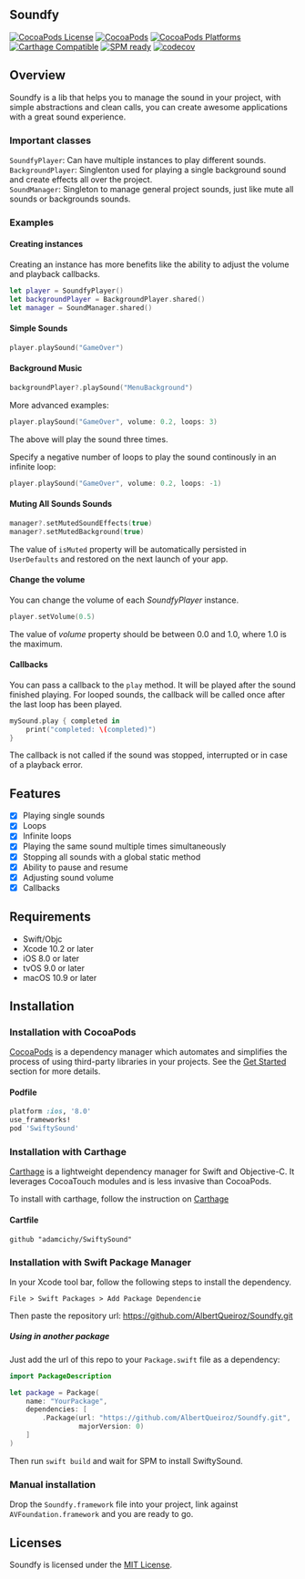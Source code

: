 ## Soundfy

[![CocoaPods License](https://img.shields.io/cocoapods/l/SwiftySound.svg)](https://raw.githubusercontent.com/adamcichy/SwiftySound/master/LICENSE)
[![CocoaPods](https://img.shields.io/cocoapods/v/SwiftySound.svg)](https://cocoapods.org/pods/SwiftySound)
[![CocoaPods Platforms](https://img.shields.io/cocoapods/p/SwiftySound.svg)](https://cocoapods.org/pods/SwiftySound)
[![Carthage Compatible](https://img.shields.io/badge/Carthage-compatible-brightgreen.svg)](https://github.com/Carthage/Carthage)
[![SPM ready](https://img.shields.io/badge/SPM-ready-orange.svg)](https://swift.org/package-manager/)
[![codecov](https://codecov.io/gh/adamcichy/SwiftySound/branch/master/graph/badge.svg)](https://codecov.io/gh/adamcichy/SwiftySound)

## Overview
Soundfy is a lib that helps you to manage the sound in your project, with simple abstractions and clean calls, you can create awesome applications with a great sound experience.

### Important classes
`SoundfyPlayer`: Can have multiple instances to play different sounds.\
`BackgroundPlayer`: Singlenton used for playing a single background sound and create effects all over the project.\
`SoundManager`: Singleton to manage general project sounds, just like mute all sounds or backgrounds sounds.

### Examples
#### Creating instances
Creating an instance has more benefits like the ability to adjust the volume and playback callbacks.
```swift
let player = SoundfyPlayer()
let backgroundPlayer = BackgroundPlayer.shared()
let manager = SoundManager.shared()
```
#### Simple Sounds
```swift
player.playSound("GameOver")
```
#### Background Music
```swift
backgroundPlayer?.playSound("MenuBackground")
```

More advanced examples:

```swift
player.playSound("GameOver", volume: 0.2, loops: 3)
```
The above will play the sound three times.

Specify a negative number of loops to play the sound continously in an infinite loop:

```swift
player.playSound("GameOver", volume: 0.2, loops: -1)
```

#### Muting All Sounds Sounds
```swift
manager?.setMutedSoundEffects(true)
manager?.setMutedBackground(true)
```
The value of `isMuted` property will be automatically persisted in `UserDefaults` and restored on the next launch of your app.

#### Change the volume

You can change the volume of each *SoundfyPlayer* instance.

```swift
player.setVolume(0.5)
```
The value of *volume* property should be between 0.0 and 1.0, where 1.0 is the maximum.

#### Callbacks

You can pass a callback to the `play` method. It will be played after the sound finished playing. For looped sounds, the callback will be called once after the last loop has been played.

```swift
mySound.play { completed in
    print("completed: \(completed)")
}
```
The callback is not called if the sound was stopped, interrupted or in case of a playback error.

## Features
- [x] Playing single sounds
- [x] Loops
- [x] Infinite loops
- [x] Playing the same sound multiple times simultaneously
- [x] Stopping all sounds with a global static method
- [x] Ability to pause and resume
- [x] Adjusting sound volume
- [x] Callbacks

## Requirements
- Swift/Objc
- Xcode 10.2 or later
- iOS 8.0 or later
- tvOS 9.0 or later
- macOS 10.9 or later

## Installation
### Installation with CocoaPods

[CocoaPods](http://cocoapods.org/) is a dependency manager which automates and simplifies the process of using third-party libraries in your projects. See the [Get Started](http://cocoapods.org/#get_started) section for more details.

#### Podfile
```ruby
platform :ios, '8.0'
use_frameworks!
pod 'SwiftySound'
```
### Installation with Carthage
[Carthage](https://github.com/Carthage/Carthage) is a lightweight dependency manager for Swift and Objective-C. It leverages CocoaTouch modules and is less invasive than CocoaPods.

To install with carthage, follow the instruction on [Carthage](https://github.com/Carthage/Carthage)

#### Cartfile
```
github "adamcichy/SwiftySound"
```

### Installation with Swift Package Manager
In your Xcode tool bar, follow the following steps to install the dependency.
```path
File > Swift Packages > Add Package Dependencie
```
Then paste the repository url:
https://github.com/AlbertQueiroz/Soundfy.git

##### Using in another package
Just add the url of this repo to your `Package.swift` file as a dependency:
```swift
import PackageDescription

let package = Package(
    name: "YourPackage",
    dependencies: [
        .Package(url: "https://github.com/AlbertQueiroz/Soundfy.git",
                 majorVersion: 0)
    ]
)
```

Then run `swift build` and wait for SPM to install SwiftySound.

### Manual installation
Drop the `Soundfy.framework` file into your project, link against `AVFoundation.framework` and you are ready to go.

## Licenses

Soundfy is licensed under the [MIT License](https://raw.githubusercontent.com/adamcichy/SwiftySound/master/LICENSE).

